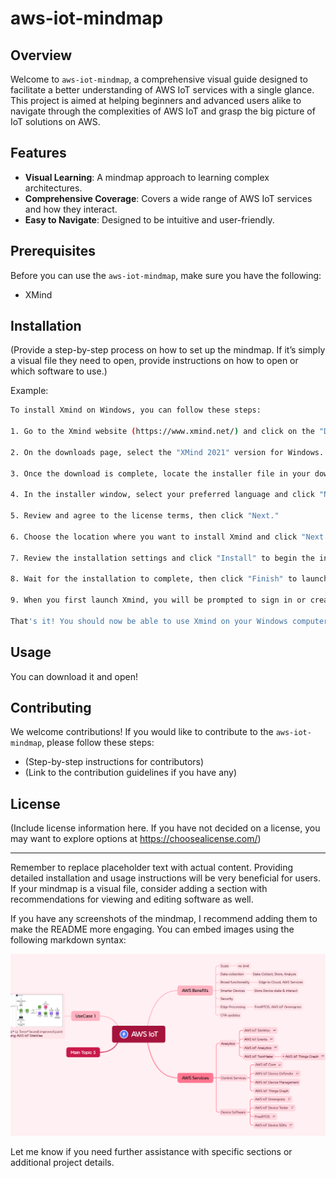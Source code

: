 # aws-iot-mindmap

## Overview

Welcome to `aws-iot-mindmap`, a comprehensive visual guide designed to facilitate a better understanding of AWS IoT services with a single glance. This project is aimed at helping beginners and advanced users alike to navigate through the complexities of AWS IoT and grasp the big picture of IoT solutions on AWS.

## Features

- **Visual Learning**: A mindmap approach to learning complex architectures.
- **Comprehensive Coverage**: Covers a wide range of AWS IoT services and how they interact.
- **Easy to Navigate**: Designed to be intuitive and user-friendly.

## Prerequisites

Before you can use the `aws-iot-mindmap`, make sure you have the following:

- XMind

## Installation

(Provide a step-by-step process on how to set up the mindmap. If it’s simply a visual file they need to open, provide instructions on how to open or which software to use.)

Example:

```bash
To install Xmind on Windows, you can follow these steps:

1. Go to the Xmind website (https://www.xmind.net/) and click on the "Download" button.

2. On the downloads page, select the "XMind 2021" version for Windows.

3. Once the download is complete, locate the installer file in your downloads folder and double-click on it.

4. In the installer window, select your preferred language and click "Next."

5. Review and agree to the license terms, then click "Next."

6. Choose the location where you want to install Xmind and click "Next."

7. Review the installation settings and click "Install" to begin the installation process.

8. Wait for the installation to complete, then click "Finish" to launch Xmind.

9. When you first launch Xmind, you will be prompted to sign in or create an account. You can skip this step if you prefer, or sign in to access additional features.

That's it! You should now be able to use Xmind on your Windows computer.
```

## Usage

You can download it and open!


## Contributing

We welcome contributions! If you would like to contribute to the `aws-iot-mindmap`, please follow these steps:

- (Step-by-step instructions for contributors)
- (Link to the contribution guidelines if you have any)

## License

(Include license information here. If you have not decided on a license, you may want to explore options at https://choosealicense.com/)

---

Remember to replace placeholder text with actual content. Providing detailed installation and usage instructions will be very beneficial for users. If your mindmap is a visual file, consider adding a section with recommendations for viewing and editing software as well.

If you have any screenshots of the mindmap, I recommend adding them to make the README more engaging. You can embed images using the following markdown syntax:

![Alt text](./Screenshot_11.png)

Let me know if you need further assistance with specific sections or additional project details.
